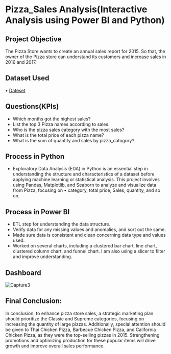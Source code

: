 # Pizza_Sales Analysis(Interactive Analysis using Power BI and Python)

## Project Objective
The Pizza Store wants to create an annual sales report for 2015. So that, the owner of the Pizza store can understand its customers and increase sales in 2016 and 2017.

## Dataset Used
• <a href="https://github.com/alinasingh/Python_projects/blob/main/Pizza_analysis/pizza_sales11.csv">Dateset</a>

## Questions(KPIs)
- Which months got the highest sales?
- List the top 3 Pizza names according to sales.
- Who is the pizza sales category with the most sales?
- What is the total price of each pizza name?
- What is the sum of quantity and sales by pizza_catogory?

## Process in Python
- Exploratory Data Analysis (EDA) in Python is an essential step in understanding the structure and characteristics of a dataset before applying machine learning or statistical analysis.
This project involves using Pandas, Matplotlib, and Seaborn to analyze and visualize data from Pizza, focusing on • category, total price, Sales, quantity, and so on.

## Process in Power BI
- ETL step for understanding the data structure.
- Verify data for any missing values and anomalies, and sort out the same.
- Made sure data is consistent and clean concerning data type and values used.
- Worked on several charts, including a clustered bar chart, line chart, clustered column chart, and funnel chart. I am also using a slicer to filter and improve understanding.

## Dashboard
![Capture3](https://github.com/user-attachments/assets/a0a5fe7c-e43c-4fff-ac2b-caee4991f5ca)


## Final Conclusion:
In conclusion, to enhance pizza store sales, a strategic marketing plan should prioritize the Classic and Supreme categories, focusing on increasing the quantity of large pizzas. Additionally, special attention should be given to Thai Chicken Pizza, Barbecue Chicken Pizza, and California Chicken Pizza, as they were the top-selling pizzas in 2015. Strengthening promotions and optimizing production for these popular items will drive growth and improve overall sales performance.





